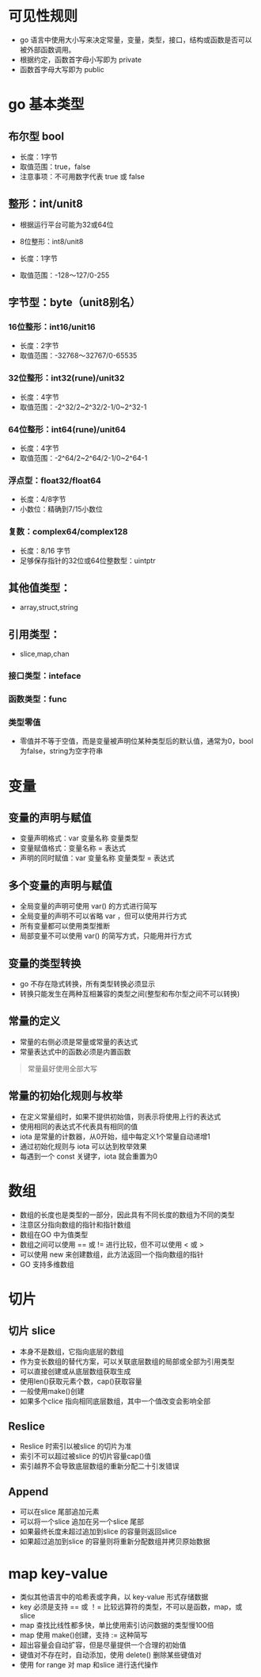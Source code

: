 # 可见性规则

- go 语言中使用大小写来决定常量，变量，类型，接口，结构或函数是否可以被外部函数调用。
- 根据约定，函数首字母小写即为 private
- 函数首字母大写即为 public

# go 基本类型

## 布尔型 bool
- 长度：1字节
- 取值范围：true，false
- 注意事项：不可用数字代表 true 或 false

## 整形：int/unit8
- 根据运行平台可能为32或64位

- 8位整形：int8/unit8
- 长度：1字节
- 取值范围：-128～127/0-255

## 字节型：byte（unit8别名）

### 16位整形：int16/unit16
- 长度：2字节
- 取值范围：-32768～32767/0-65535

### 32位整形：int32(rune)/unit32
- 长度：4字节
- 取值范围：-2^32/2~2^32/2-1/0~2^32-1

### 64位整形：int64(rune)/unit64
- 长度：4字节
- 取值范围：-2^64/2~2^64/2-1/0~2^64-1

### 浮点型：float32/float64
- 长度：4/8字节
- 小数位：精确到7/15小数位

### 复数：complex64/complex128
- 长度：8/16 字节
- 足够保存指针的32位或64位整数型：uintptr

## 其他值类型：
- array,struct,string

## 引用类型：
- slice,map,chan

### 接口类型：inteface

### 函数类型：func

###  类型零值
- 零值并不等于空值，而是变量被声明位某种类型后的默认值，通常为0，bool为false，string为空字符串

# 变量

## 变量的声明与赋值

- 变量声明格式：var 变量名称 变量类型
- 变量赋值格式：变量名称 = 表达式
- 声明的同时赋值：var 变量名称 变量类型 = 表达式

## 多个变量的声明与赋值

- 全局变量的声明可使用 var() 的方式进行简写
- 全局变量的声明不可以省略 var ，但可以使用并行方式
- 所有变量都可以使用类型推断
- 局部变量不可以使用 var() 的简写方式，只能用并行方式

## 变量的类型转换

- go 不存在隐式转换，所有类型转换必须显示
- 转换只能发生在两种互相兼容的类型之间(整型和布尔型之间不可以转换)

## 常量的定义

- 常量的右侧必须是常量或常量的表达式
- 常量表达式中的函数必须是内置函数
> 常量最好使用全部大写

## 常量的初始化规则与枚举
- 在定义常量组时，如果不提供初始值，则表示将使用上行的表达式
- 使用相同的表达式不代表具有相同的值
- iota 是常量的计数器，从0开始，组中每定义1个常量自动递增1
- 通过初始化规则与 iota 可以达到枚举效果
- 每遇到一个 const 关键字，iota 就会重置为0

# 数组

- 数组的长度也是类型的一部分，因此具有不同长度的数组为不同的类型
- 注意区分指向数组的指针和指针数组
- 数组在GO 中为值类型
- 数组之间可以使用 == 或 != 进行比较，但不可以使用 < 或 >
- 可以使用 new 来创建数组，此方法返回一个指向数组的指针
- GO 支持多维数组

# 切片

## 切片 slice
- 本身不是数组，它指向底层的数组
- 作为变长数组的替代方案，可以关联底层数组的局部或全部为引用类型
- 可以直接创建或从底层数组获取生成
- 使用len()获取元素个数，cap()获取容量
- 一般使用make()创建
- 如果多个clice 指向相同底层数组，其中一个值改变会影响全部

## Reslice
- Reslice 时索引以被slice 的切片为准
- 索引不可以超过被slice 的切片容量cap()值
- 索引越界不会导致底层数组的重新分配二十引发错误

## Append
- 可以在slice 尾部追加元素
- 可以将一个slice 追加在另一个slice 尾部
- 如果最终长度未超过追加到slice 的容量则返回slice
- 如果超过追加到slice 的容量则将重新分配数组并拷贝原始数据

# map key-value

- 类似其他语言中的哈希表或字典，以 key-value 形式存储数据
- key 必须是支持 == 或 ！= 比较远算符的类型，不可以是函数，map，或 slice
- map 查找比线性都多快，单比使用索引访问数据的类型慢100倍
- map 使用 make()创建，支持 := 这种简写
- 超出容量会自动扩容，但是尽量提供一个合理的初始值
- 键值对不存在时，自动添加，使用 delete() 删除某些键值对
- 使用 for range 对 map 和slice 进行迭代操作
